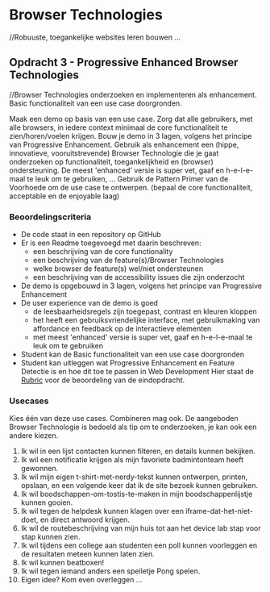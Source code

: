 # Browser Technologies
//Robuuste, toegankelijke websites leren bouwen …

## Opdracht 3 - Progressive Enhanced Browser Technologies
//Browser Technologies onderzoeken en implementeren als enhancement. Basic functionaliteit van een use case doorgronden.

Maak een demo op basis van een use case. Zorg dat alle gebruikers, met alle browsers, in iedere context minimaal de core functionaliteit te zien/horen/voelen krijgen. 
Bouw je demo in 3 lagen, volgens het principe van Progressive Enhancement. 
Gebruik als enhancement een (hippe, innovatieve, vooruitstrevende) Browser Technologie die je gaat onderzoeken op functionaliteit, toegankelijkheid en (browser) ondersteuning. De meest 'enhanced' versie is super vet, gaaf en h-e-l-e-maal te leuk om te gebruiken, …
Gebruik de Pattern Primer van de Voorhoede om de use case te ontwerpen. (bepaal de core functionaliteit, acceptable en de enjoyable laag)


### Beoordelingscriteria
- De code staat in een repository op GitHub
- Er is een Readme toegevoegd met daarin beschreven:
  - een beschrijving van de core functionality
  - een beschrijving van de feature(s)/Browser Technologies
  - welke browser de feature(s) wel/niet ondersteunen
  - een beschrijving van de accessibility issues die zijn onderzocht
- De demo is opgebouwd in 3 lagen, volgens het principe van Progressive Enhancement
- De user experience van de demo is goed
  - de leesbaarheidsregels zijn toegepast, contrast en kleuren kloppen
  - het heeft een gebruiksvriendelijke interface, met gebruikmaking van affordance en feedback op de interactieve elementen
  - met meest 'enhanced' versie is super vet, gaaf en h-e-l-e-maal te leuk om te gebruiken
- Student kan de Basic functionaliteit van een use case doorgronden
- Student kan uitleggen wat Progressive Enhancement en Feature Detectie is en hoe dit toe te passen in Web Development
Hier staat de [Rubric](https://docs.google.com/spreadsheets/d/1HJ2N3t6Q0AIYxhNlSc0M7TkwHrFbD5ozY2Cyxdmo3LA/htmlview) voor de beoordeling van de eindopdracht.

### Usecases
Kies één van deze use cases. Combineren mag ook. De aangeboden Browser Technologie is bedoeld als tip om te onderzoeken, je kan ook een andere kiezen.
1. Ik wil in een lijst contacten kunnen filteren, en details kunnen bekijken.
2. Ik wil een notificatie krijgen als mijn favoriete badmintonteam heeft gewonnen.
3. Ik wil mijn eigen t-shirt-met-nerdy-tekst kunnen ontwerpen, printen, opslaan, en een volgende keer dat ik de site bezoek kunnen gebruiken.
4. Ik wil boodschappen-om-tostis-te-maken in mijn boodschappenlijstje kunnen gooien.
5. Ik wil tegen de helpdesk kunnen klagen over een iframe-dat-het-niet-doet, en direct antwoord krijgen.
6. Ik wil de routebeschrijving van mijn huis tot aan het device lab stap voor stap kunnen zien.
7. Ik wil tijdens een college aan studenten een poll kunnen voorleggen en de resultaten meteen kunnen laten zien.
8. Ik wil kunnen beatboxen!
9. Ik wil tegen iemand anders een spelletje Pong spelen.
10. Eigen idee? Kom even overleggen ...

